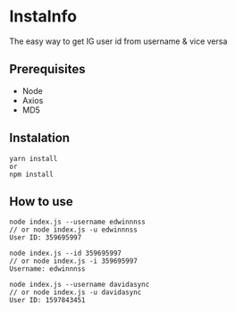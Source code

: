 # InstaInfo

The easy way to get IG user id from username & vice versa

## Prerequisites

* Node  
* Axios  
* MD5  

## Instalation

```
yarn install
or
npm install
```

## How to use

```shell
node index.js --username edwinnnss
// or node index.js -u edwinnnss
User ID: 359695997

node index.js --id 359695997
// or node index.js -i 359695997
Username: edwinnnss

node index.js --username davidasync
// or node index.js -u davidasync
User ID: 1597843451
```